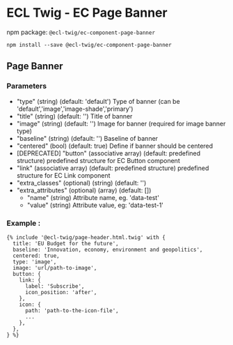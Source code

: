 # ECL Twig - EC Page Banner

npm package: `@ecl-twig/ec-component-page-banner`

```shell
npm install --save @ecl-twig/ec-component-page-banner
```

## Page Banner

### Parameters

- "type" (string) (default: 'default') Type of banner (can be 'default','image','image-shade','primary')
- "title" (string) (default: '') Title of banner
- "image" (string) (default: '') Image for banner (required for image banner type)
- "baseline" (string) (default: '') Baseline of banner
- "centered" (bool) (default: true) Define if banner should be centered
- [DEPRECATED] "button" (associative array) (default: predefined structure) predefined structure for EC Button component
- "link" (associative array) (default: predefined structure) predefined structure for EC Link component
- "extra_classes" (optional) (string) (default: '')
- "extra_attributes" (optional) (array) (default: [])
  - "name" (string) Attribute name, eg. 'data-test'
  - "value" (string) Attribute value, eg: 'data-test-1'

### Example :

<!-- prettier-ignore -->
```twig
{% include '@ecl-twig/page-header.html.twig' with {  
  title: 'EU Budget for the future',  
  baseline: 'Innovation, economy, environment and geopolitics',  
  centered: true,  
  type: 'image',  
  image: 'url/path-to-image',  
  button: {  
    link: {  
      label: 'Subscribe',  
      icon_position: 'after',  
    },  
    icon: {  
      path: 'path-to-the-icon-file',  
      ...  
    },  
  },  
} %}
```
